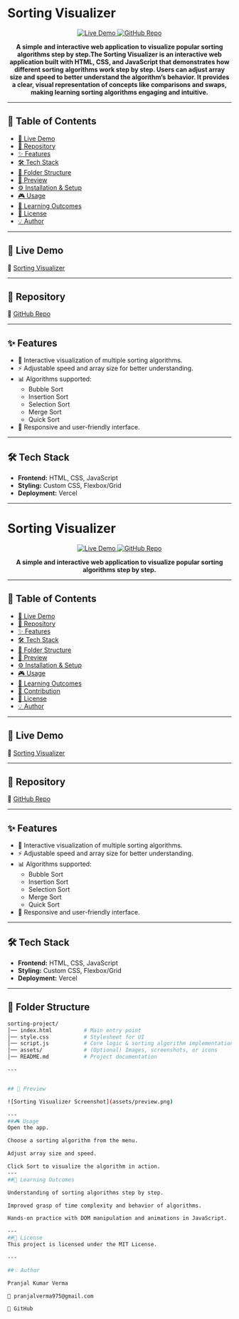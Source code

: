 # Sorting Visualizer

<p align="center">
  <a href="https://sorting-proj-nyfd.vercel.app" target="_blank">
    <img src="https://img.shields.io/badge/Live%20Demo-View%20Here-brightgreen?style=for-the-badge" alt="Live Demo"/>
  </a>
  <a href="https://github.com/pran-ekaiva006/sorting-project" target="_blank">
    <img src="https://img.shields.io/badge/GitHub-Repo-blue?style=for-the-badge&logo=github" alt="GitHub Repo"/>
  </a>
</p>

<p align="center">
  <b>A simple and interactive web application to visualize popular sorting algorithms step by step.The Sorting Visualizer is an interactive web application built with HTML, CSS, and JavaScript that demonstrates how different sorting algorithms work step by step. Users can adjust array size and speed to better understand the algorithm’s behavior. It provides a clear, visual representation of concepts like comparisons and swaps, making learning sorting algorithms engaging and intuitive.</b>
</p>

---

## 📑 Table of Contents
- [🚀 Live Demo](#-live-demo)  
- [📂 Repository](#-repository)  
- [✨ Features](#-features)  
- [🛠️ Tech Stack](#️-tech-stack)  
- [📂 Folder Structure](#-folder-structure)  
- [📸 Preview](#-preview)  
- [⚙️ Installation & Setup](#️-installation--setup)  
- [🎮 Usage](#-usage)  
- [📖 Learning Outcomes](#-learning-outcomes)  
- [📜 License](#-license)  
- [💡 Author](#-author)  

---

## 🚀 Live Demo
🔗 [Sorting Visualizer](https://sorting-proj-nyfd.vercel.app)  

---

## 📂 Repository
🔗 [GitHub Repo](https://github.com/pran-ekaiva006/sorting-project)

---

## ✨ Features
- 🎨 Interactive visualization of multiple sorting algorithms.  
- ⚡ Adjustable speed and array size for better understanding.  
- 📊 Algorithms supported:
  - Bubble Sort
  - Insertion Sort
  - Selection Sort
  - Merge Sort
  - Quick Sort  
- 📱 Responsive and user-friendly interface.  

---

## 🛠️ Tech Stack
- **Frontend:** HTML, CSS, JavaScript  
- **Styling:** Custom CSS, Flexbox/Grid  
- **Deployment:** Vercel  

---

# Sorting Visualizer

<p align="center">
  <a href="https://sorting-proj-nyfd.vercel.app" target="_blank">
    <img src="https://img.shields.io/badge/Live%20Demo-View%20Here-brightgreen?style=for-the-badge" alt="Live Demo"/>
  </a>
  <a href="https://github.com/pran-ekaiva006/sorting-project" target="_blank">
    <img src="https://img.shields.io/badge/GitHub-Repo-blue?style=for-the-badge&logo=github" alt="GitHub Repo"/>
  </a>
</p>

<p align="center">
  <b>A simple and interactive web application to visualize popular sorting algorithms step by step.</b>
</p>

---

## 📑 Table of Contents
- [🚀 Live Demo](#-live-demo)  
- [📂 Repository](#-repository)  
- [✨ Features](#-features)  
- [🛠️ Tech Stack](#️-tech-stack)  
- [📂 Folder Structure](#-folder-structure)  
- [📸 Preview](#-preview)  
- [⚙️ Installation & Setup](#️-installation--setup)  
- [🎮 Usage](#-usage)  
- [📖 Learning Outcomes](#-learning-outcomes)  
- [🤝 Contribution](#-contribution)  
- [📜 License](#-license)  
- [💡 Author](#-author)  

---

## 🚀 Live Demo
🔗 [Sorting Visualizer](https://sorting-proj-nyfd.vercel.app)  

---

## 📂 Repository
🔗 [GitHub Repo](https://github.com/pran-ekaiva006/sorting-project)

---

## ✨ Features
- 🎨 Interactive visualization of multiple sorting algorithms.  
- ⚡ Adjustable speed and array size for better understanding.  
- 📊 Algorithms supported:
  - Bubble Sort
  - Insertion Sort
  - Selection Sort
  - Merge Sort
  - Quick Sort  
- 📱 Responsive and user-friendly interface.  

---

## 🛠️ Tech Stack
- **Frontend:** HTML, CSS, JavaScript  
- **Styling:** Custom CSS, Flexbox/Grid  
- **Deployment:** Vercel  

---

## 📂 Folder Structure  

```bash
sorting-project/
│── index.html          # Main entry point
│── style.css           # Stylesheet for UI
│── script.js           # Core logic & sorting algorithm implementations
│── assets/             # (Optional) Images, screenshots, or icons
│── README.md           # Project documentation

---


## 📸 Preview

![Sorting Visualizer Screenshot](assets/preview.png)

---
##🎮 Usage
Open the app.

Choose a sorting algorithm from the menu.

Adjust array size and speed.

Click Sort to visualize the algorithm in action.
---
##📖 Learning Outcomes

Understanding of sorting algorithms step by step.

Improved grasp of time complexity and behavior of algorithms.

Hands-on practice with DOM manipulation and animations in JavaScript.

---
##📜 License
This project is licensed under the MIT License.

---

##💡 Author

Pranjal Kumar Verma

📧 pranjalverma975@gmail.com

🔗 GitHub
